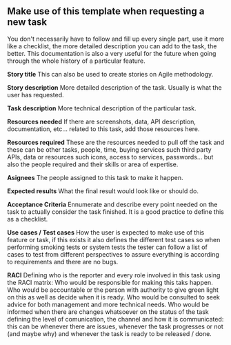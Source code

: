 

## Make use of this template when requesting a new task

You don't necessarily have to follow and fill up every single part, use it more like a checklist, the more detailed description you can add to the task, the better.
This documentation is also a very useful for the future when going through the whole history of a particular feature.

**Story title**
This can also be used to create stories on Agile methodology.

**Story description**
More detailed description of the task. Usually is what the user has requested.

**Task description**
More technical description of the particular task.

**Resources needed**
If there are screenshots, data, API description, documentation, etc... related to this task, add those resources here.

**Resources required**
These are the resources needed to pull off the task and these can be other tasks, people, time, buying services such third party APIs, data or resources such icons, access to services, passwords... but also the people required and their skills or area of expertise.

**Asignees**
The people assigned to this task to make it happen.

**Expected results**
What the final result would look like or should do.

**Acceptance Criteria**
Ennumerate and describe every point needed on the task to actually consider the task finished. It is a good practice to define this as a checklist.

**Use cases / Test cases**
How the user is expected to make use of this feature or task, if this exists it also defines the different test cases so when performing smoking tests or system tests the tester can follow a list of cases to test from different perspectives to assure everything is according to requirements and there are no bugs.

**RACI**
Defining who is the reporter and every role involved in this task using the RACI matrix:
Who would be responsible for making this taks happen.
Who would be accountable or the person with authority to give green light on this as well as decide when it is ready.
Who would be consulted to seek advice for both management and more technical needs.
Who would be informed when there are changes whatsoever on the status of the task defining the level of comunication, the channel and how it is communicated: this can be whenever there are issues, whenever the task progresses or not (and maybe why) and whenever the task is ready to be released / done.

